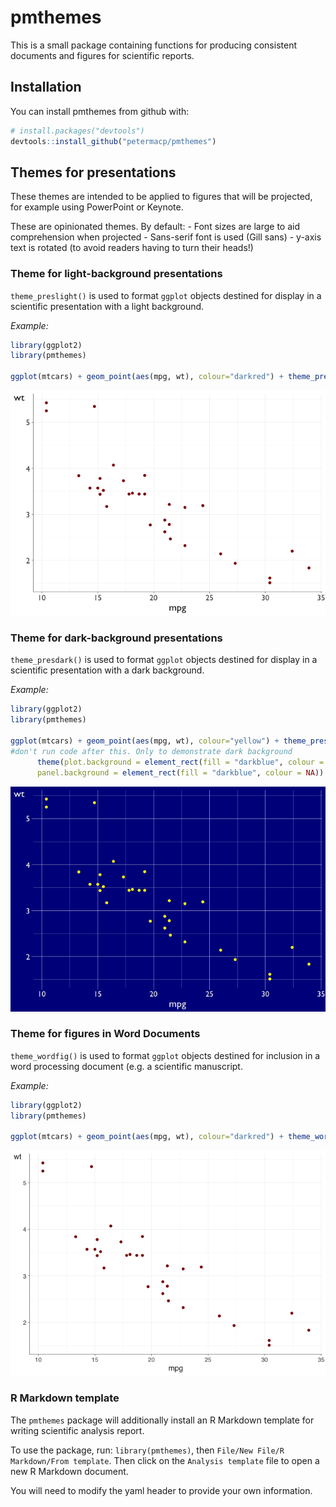 
<!-- README.md is generated from README.Rmd. Please edit that file -->
pmthemes
========

This is a small package containing functions for producing consistent documents and figures for scientific reports.

Installation
------------

You can install pmthemes from github with:

``` r
# install.packages("devtools")
devtools::install_github("petermacp/pmthemes")
```

Themes for presentations
------------------------

These themes are intended to be applied to figures that will be projected, for example using PowerPoint or Keynote.

These are opinionated themes. By default: - Font sizes are large to aid comprehension when projected - Sans-serif font is used (Gill sans) - y-axis text is rotated (to avoid readers having to turn their heads!)

### Theme for light-background presentations

`theme_preslight()` is used to format `ggplot` objects destined for display in a scientific presentation with a light background.

*Example:*

``` r
library(ggplot2)
library(pmthemes)

ggplot(mtcars) + geom_point(aes(mpg, wt), colour="darkred") + theme_preslight()
```

![](README-unnamed-chunk-2-1.png)

### Theme for dark-background presentations

`theme_presdark()` is used to format `ggplot` objects destined for display in a scientific presentation with a dark background.

*Example:*

``` r
library(ggplot2)
library(pmthemes)

ggplot(mtcars) + geom_point(aes(mpg, wt), colour="yellow") + theme_presdark() +
#don't run code after this. Only to demonstrate dark background
      theme(plot.background = element_rect(fill = "darkblue", colour = NA), 
      panel.background = element_rect(fill = "darkblue", colour = NA))
```

![](README-unnamed-chunk-3-1.png) <br>

### Theme for figures in Word Documents

`theme_wordfig()` is used to format `ggplot` objects destined for inclusion in a word processing document (e.g. a scientific manuscript.

*Example:*

``` r
library(ggplot2)
library(pmthemes)

ggplot(mtcars) + geom_point(aes(mpg, wt), colour="darkred") + theme_wordfig()
```

![](README-unnamed-chunk-4-1.png)

### R Markdown template

The `pmthemes` package will additionally install an R Markdown template for writing scientific analysis report.

To use the package, run: `library(pmthemes)`, then `File/New File/R Markdown/From template`. Then click on the `Analysis template` file to open a new R Markdown document.

You will need to modify the yaml header to provide your own information.
